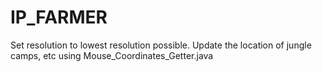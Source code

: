 # IP_FARMER

Set resolution to lowest resolution possible.
Update the location of jungle camps, etc using Mouse_Coordinates_Getter.java


